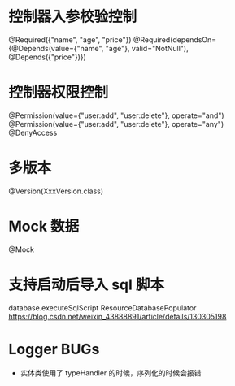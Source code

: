 # 控制器入参校验控制
@Required({"name", "age", "price"})
@Required(dependsOn={@Depends(value={"name", "age"}, valid="NotNull"), @Depends({"price"})})

# 控制器权限控制
@Permission(value={"user:add", "user:delete"}, operate="and")
@Permission(value={"user:add", "user:delete"}, operate="any")
@DenyAccess

# 多版本
@Version(XxxVersion.class)

# Mock 数据
@Mock

# 支持启动后导入 sql 脚本
database.executeSqlScript
ResourceDatabasePopulator
https://blog.csdn.net/weixin_43888891/article/details/130305198

# Logger BUGs
- 实体类使用了 typeHandler 的时候，序列化的时候会报错